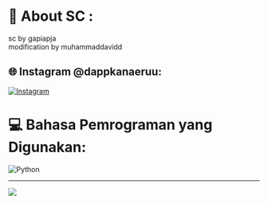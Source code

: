 # 💫 About SC :
sc by gapiapja<br>modification by muhammaddavidd<br>


## 🌐 Instagram @dappkanaeruu:
[![Instagram](https://img.shields.io/badge/Instagram-%23E4405F.svg?logo=Instagram&logoColor=white)](https://instagram.com/dappkanaeruu) 

# 💻 Bahasa Pemrograman yang Digunakan:
![Python](https://img.shields.io/badge/python-3670A0?style=for-the-badge&logo=python&logoColor=ffdd54)


---
[![](https://visitcount.itsvg.in/api?id=MuhammadDavidd&icon=0&color=0)](https://visitcount.itsvg.in)

<!-- Proudly created with GPRM ( https://gprm.itsvg.in ) -->
